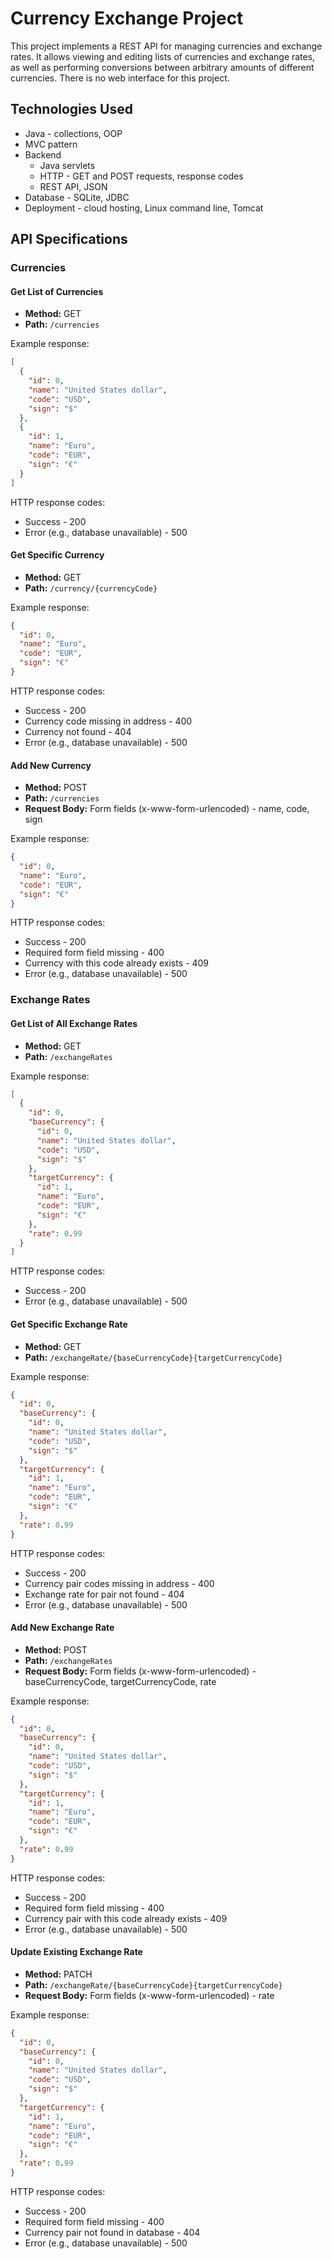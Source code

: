 # Currency Exchange Project

This project implements a REST API for managing currencies and exchange rates. It allows viewing and editing lists of currencies and exchange rates, as well as performing conversions between arbitrary amounts of different currencies. There is no web interface for this project.

## Technologies Used

- Java - collections, OOP
- MVC pattern
- Backend
  - Java servlets
  - HTTP - GET and POST requests, response codes
  - REST API, JSON
- Database - SQLite, JDBC
- Deployment - cloud hosting, Linux command line, Tomcat

## API Specifications

### Currencies

#### Get List of Currencies

- **Method:** GET
- **Path:** `/currencies`

Example response:
```json
[
  {
    "id": 0,
    "name": "United States dollar",
    "code": "USD",
    "sign": "$"
  },
  {
    "id": 1,
    "name": "Euro",
    "code": "EUR",
    "sign": "€"
  }
]
```

HTTP response codes:
- Success - 200
- Error (e.g., database unavailable) - 500

#### Get Specific Currency

- **Method:** GET
- **Path:** `/currency/{currencyCode}`

Example response:
```json
{
  "id": 0,
  "name": "Euro",
  "code": "EUR",
  "sign": "€"
}
```

HTTP response codes:
- Success - 200
- Currency code missing in address - 400
- Currency not found - 404
- Error (e.g., database unavailable) - 500

#### Add New Currency

- **Method:** POST
- **Path:** `/currencies`
- **Request Body:** Form fields (x-www-form-urlencoded) - name, code, sign

Example response:
```json
{
  "id": 0,
  "name": "Euro",
  "code": "EUR",
  "sign": "€"
}
```

HTTP response codes:
- Success - 200
- Required form field missing - 400
- Currency with this code already exists - 409
- Error (e.g., database unavailable) - 500

### Exchange Rates

#### Get List of All Exchange Rates

- **Method:** GET
- **Path:** `/exchangeRates`

Example response:
```json
[
  {
    "id": 0,
    "baseCurrency": {
      "id": 0,
      "name": "United States dollar",
      "code": "USD",
      "sign": "$"
    },
    "targetCurrency": {
      "id": 1,
      "name": "Euro",
      "code": "EUR",
      "sign": "€"
    },
    "rate": 0.99
  }
]
```

HTTP response codes:
- Success - 200
- Error (e.g., database unavailable) - 500

#### Get Specific Exchange Rate

- **Method:** GET
- **Path:** `/exchangeRate/{baseCurrencyCode}{targetCurrencyCode}`

Example response:
```json
{
  "id": 0,
  "baseCurrency": {
    "id": 0,
    "name": "United States dollar",
    "code": "USD",
    "sign": "$"
  },
  "targetCurrency": {
    "id": 1,
    "name": "Euro",
    "code": "EUR",
    "sign": "€"
  },
  "rate": 0.99
}
```

HTTP response codes:
- Success - 200
- Currency pair codes missing in address - 400
- Exchange rate for pair not found - 404
- Error (e.g., database unavailable) - 500

#### Add New Exchange Rate

- **Method:** POST
- **Path:** `/exchangeRates`
- **Request Body:** Form fields (x-www-form-urlencoded) - baseCurrencyCode, targetCurrencyCode, rate

Example response:
```json
{
  "id": 0,
  "baseCurrency": {
    "id": 0,
    "name": "United States dollar",
    "code": "USD",
    "sign": "$"
  },
  "targetCurrency": {
    "id": 1,
    "name": "Euro",
    "code": "EUR",
    "sign": "€"
  },
  "rate": 0.99
}
```

HTTP response codes:
- Success - 200
- Required form field missing - 400
- Currency pair with this code already exists - 409
- Error (e.g., database unavailable) - 500

#### Update Existing Exchange Rate

- **Method:** PATCH
- **Path:** `/exchangeRate/{baseCurrencyCode}{targetCurrencyCode}`
- **Request Body:** Form fields (x-www-form-urlencoded) - rate

Example response:
```json
{
  "id": 0,
  "baseCurrency": {
    "id": 0,
    "name": "United States dollar",
    "code": "USD",
    "sign": "$"
  },
  "targetCurrency": {
    "id": 1,
    "name": "Euro",
    "code": "EUR",
    "sign": "€"
  },
  "rate": 0.99
}
```

HTTP response codes:
- Success - 200
- Required form field missing - 400
- Currency pair not found in database - 404
- Error (e.g., database unavailable) - 500

